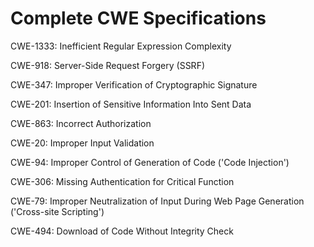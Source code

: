 

# Complete CWE Specifications

CWE-1333: Inefficient Regular Expression Complexity

CWE-918: Server-Side Request Forgery (SSRF)

CWE-347: Improper Verification of Cryptographic Signature

CWE-201: Insertion of Sensitive Information Into Sent Data

CWE-863: Incorrect Authorization

CWE-20: Improper Input Validation

CWE-94: Improper Control of Generation of Code ('Code Injection')

CWE-306: Missing Authentication for Critical Function

CWE-79: Improper Neutralization of Input During Web Page Generation ('Cross-site Scripting')

CWE-494: Download of Code Without Integrity Check